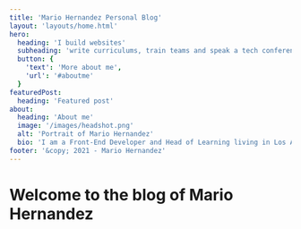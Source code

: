```yaml
---
title: 'Mario Hernandez Personal Blog'
layout: 'layouts/home.html'
hero:
  heading: 'I build websites'
  subheading: 'write curriculums, train teams and speak a tech conferences'
  button: {
    'text': 'More about me',
    'url': '#aboutme'
  }
featuredPost:
  heading: 'Featured post'
about:
  heading: 'About me'
  image: '/images/headshot.png'
  alt: 'Portrait of Mario Hernandez'
  bio: 'I am a Front-End Developer and Head of Learning living in Los Angeles. '
footer: '&copy; 2021 - Mario Hernandez'
---
```


# Welcome to the blog of Mario Hernandez
